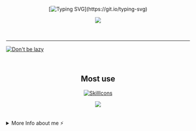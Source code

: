 <div align="center">

[![Typing SVG](https://readme-typing-svg.demolab.com?font=Nunito&weight=800&size=28&duration=3000&pause=1000&color=F791BF&center=true&width=460&lines=Hi!;Welcome+to+Cloudwhile+Profile!;Happy+Comes+From+Interests!)](https://git.io/typing-svg)



![](https://github-readme-stats.vercel.app/api?username=cloudwhile&theme=dracula)



<!--[![Top Langs](https://github-readme-stats.vercel.app/api/top-langs/?username=cloudwhile&layout=compact)](#)-->
</div>
<br/><hr/>
  
[![Don't be lazy](https://github-readme-activity-graph.vercel.app/graph?username=cloudwhile&theme=rogue&hide_border=true&custom_title=Working%20Times)](https://github.com/cloudwhile)

<!--[![Star History Chart](https://api.star-history.com/svg?repos=cloudwhile/tpcl&type=Timeline)](https://github.com/cloudwhile/tpcl)-->
<br/>
<div align="center">

## Most use
[![SkillIcons](https://skillicons.dev/icons?i=c,cpp,py,php,html,js,css,tailwind,vue,ts)](https://skillicons.dev) 

![](https://github-readme-stats.vercel.app/api/top-langs?username=cloudwhile&layout=compact&langs_count=8&theme=dracula)
</div>
<br/>
<details>
  <summary>More Info about me ⚡</summary>
  <br/>

<!--START_SECTION:waka-->
![Code Time](http://img.shields.io/badge/Code%20Time-144%20hrs%2024%20mins-blue)

![Lines of code](https://img.shields.io/badge/From%20Hello%20World%20I%27ve%20Written-34.3%20thousand%20lines%20of%20code-blue)

**I'm a Night 🦉** 

```text
🌞 Morning                23 commits          ██░░░░░░░░░░░░░░░░░░░░░░░   09.35 % 
🌆 Daytime                60 commits          ██████░░░░░░░░░░░░░░░░░░░   24.39 % 
🌃 Evening                162 commits         ████████████████░░░░░░░░░   65.85 % 
🌙 Night                  1 commits           ░░░░░░░░░░░░░░░░░░░░░░░░░   00.41 % 
```
📅 **I'm Most Productive on Friday** 

```text
Monday                   17 commits          ██░░░░░░░░░░░░░░░░░░░░░░░   06.91 % 
Tuesday                  16 commits          ██░░░░░░░░░░░░░░░░░░░░░░░   06.50 % 
Wednesday                48 commits          █████░░░░░░░░░░░░░░░░░░░░   19.51 % 
Thursday                 24 commits          ██░░░░░░░░░░░░░░░░░░░░░░░   09.76 % 
Friday                   63 commits          ██████░░░░░░░░░░░░░░░░░░░   25.61 % 
Saturday                 57 commits          ██████░░░░░░░░░░░░░░░░░░░   23.17 % 
Sunday                   21 commits          ██░░░░░░░░░░░░░░░░░░░░░░░   08.54 % 
```


📊 **This Week I Spent My Time On** 

```text
🕑︎ Time Zone: Asia/Shanghai

💬 Programming Languages: 
Markdown                 1 hr 22 mins        ████████████░░░░░░░░░░░░░   46.14 % 
TOML                     1 hr 10 mins        ██████████░░░░░░░░░░░░░░░   39.92 % 
C                        10 mins             █░░░░░░░░░░░░░░░░░░░░░░░░   05.70 % 
HTML                     7 mins              █░░░░░░░░░░░░░░░░░░░░░░░░   04.16 % 
Other                    3 mins              ░░░░░░░░░░░░░░░░░░░░░░░░░   01.99 % 

🔥 Editors: 
VS Code                  2 hrs 57 mins       █████████████████████████   100.00 % 
```

**I Mostly Code in Python** 

```text
Python                   2 repos             ██████░░░░░░░░░░░░░░░░░░░   25.00 % 
C++                      2 repos             ██████░░░░░░░░░░░░░░░░░░░   25.00 % 
Java                     1 repo              ███░░░░░░░░░░░░░░░░░░░░░░   12.50 % 
JavaScript               1 repo              ███░░░░░░░░░░░░░░░░░░░░░░   12.50 % 
Vue                      1 repo              ███░░░░░░░░░░░░░░░░░░░░░░   12.50 % 
```



**Timeline**

![Lines of Code chart](https://raw.githubusercontent.com/Cloudwhile/Cloudwhile/main/assets/bar_graph.png)


<!--END_SECTION:waka-->
</details>
